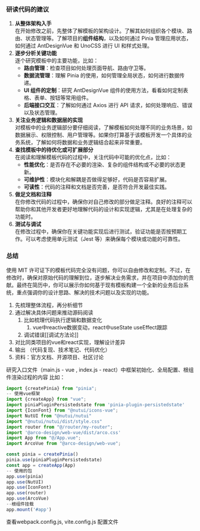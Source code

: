 ### **研读代码的建议**

1. **从整体架构入手**  
    在开始修改之前，先整体了解模板的架构设计。了解其如何组织各个模块、路由、状态管理等。了解项目的**组件结构**，以及如何通过 Pinia 管理应用状态，如何通过 AntDesignVue 和 UnoCSS 进行 UI 和样式处理。
2. **逐步分析关键功能**  
    逐个研究模板中的主要功能，比如：
    - **路由管理**：检查项目如何处理页面导航、路由守卫等。
    - **数据流管理**：理解 Pinia 的使用，如何管理全局状态，如何进行数据传递。
    - **UI 组件的定制**：研究 AntDesignVue 组件的使用方法，看看如何定制表格、表单、按钮等常用组件。
    - **后端接口交互**：了解如何通过 Axios 进行 API 请求，如何处理响应、错误以及状态管理。
3. **关注业务逻辑和数据层的实现**  
    对模板中的业务逻辑部分要仔细阅读，了解模板如何处理不同的业务场景，如数据展示、权限控制、用户管理等。如果你打算基于该模板开发一个具体的业务系统，了解如何将数据和业务逻辑结合起来非常重要。
4. **查找模板中的待优化或可扩展部分**  
    在阅读和理解模板代码的过程中，关注代码中可能的优化点，比如：
    - **性能优化**：是否存在不必要的渲染、复杂的组件结构或不必要的状态更新。
    - **可维护性**：模块化和解耦是否做得足够好，代码是否容易扩展。
    - **可读性**：代码的注释和文档是否完善，是否符合开发最佳实践。
5. **做足文档和注释**  
    在你修改代码的过程中，确保你对自己修改的部分做足注释。良好的注释可以帮助你和其他开发者更好地理解代码的设计和实现逻辑，尤其是在处理复杂的功能时。
6. **测试与调试**  
    在修改过程中，确保你在关键功能实现后进行测试，验证功能是否按预期工作。可以考虑使用单元测试（Jest 等）来确保每个模块或功能的可靠性。
### **总结**
使用 MIT 许可证下的模板代码完全没有问题，你可以自由修改和定制。不过，在修改时，确保对原始代码的理解到位，逐步解决业务需求，并在项目中添加你的贡献。最终在简历中，你可以展示你如何基于现有模板构建一个全新的业务后台系统，重点强调你的设计思路、解决的技术问题以及实现的功能。




1. 先梳理整体流程，再分析细节
2. 通过解决具体问题来推动源码阅读
	1. 比如梳理代码执行逻辑和数据变化
		1. vue中reactive数据变动，react中useState useEffect跟踪
	2. 调试错误[[调试方法论]]
3. 对比同类项目的vue和react实现，理解设计差异
4. 输出 （代码复现、技术笔记、代码优化）
5. 资料：官方文档、开源项目、社区讨论


研究入口文件（main.js  - vue , index.js - react）中框架初始化、全局配置、根组件渲染过程的内容
比如：
```js
import {createPinia} from "pinia";
-- 使用vue框架
import {createApp} from "vue"; 
import piniaPluginPersistedstate from 'pinia-plugin-persistedstate'
import {IconFont} from "@nutui/icons-vue";
import NutUI from "@nutui/nutui"
import "@nutui/nutui/dist/style.css"
import router from "@/router/my-router";
import '@arco-design/web-vue/dist/arco.css'
import App from "@/App.vue";
import ArcoVue from "@arco-design/web-vue";

const pinia = createPinia()
pinia.use(piniaPluginPersistedstate)
const app = createApp(App)
-- 使用的包
app.use(pinia)
app.use(NutUI)
app.use(IconFont)
app.use(router)
app.use(ArcoVue)
--根组件挂载
app.mount('#app')
```

查看webpack.config.js, vite.config.js 配置文件

